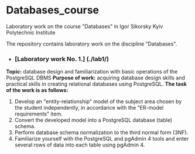 # Databases_course
Laboratory work on the course "Databases" in Igor Sikorsky Kyiv Polytechnic Institute

The repository contains laboratory work on the discipline "Databases".

- ### [Laboratory work No. 1.] (./lab1/)
 **Topic:** database design and familiarization with basic operations of the PostgreSQL DBMS
 **Purpose of work:** acquiring database design skills and practical skills in creating relational databases using PostgreSQL.
 **The task of the work is as follows:**
   1. Develop an "entity-relationship" model of the subject area chosen by the student independently, in accordance with the "ER-model requirements" item.
   2. Convert the developed model into a PostgreSQL database (table) schema.
   3. Perform database schema normalization to the third normal form (3NF).
   4. Familiarize yourself with the PostgreSQL and pgAdmin 4 tools and enter several rows of data into each table using pgAdmin 4.
